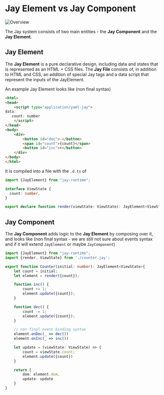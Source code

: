 Jay Element vs Jay Component
===

![Overview](01%205%20Jay%20Element%20vs%20Jay%20Component.png "Overview")
                                                                         
The Jay system consists of two main entities - the **Jay Component** and the **Jay Element**.

Jay Element
-

The **Jay Element** is a pure declarative design, including data and states that is represented as an HTML + CSS files.
The **Jay File** consists of, in addition to HTML and CSS, an addition of special Jay tags and a data script
that represent the inputs of the JayElement. 

An example Jay Element looks like (non final syntax) 

```html
<html>
<head>
    <script type="application/yaml-jay">
data:
   count: number
    </script>
</head>
<body>
    <div>
        <button id="dec">-</button>
        <span id="count">{count}</span>
        <button id="inc">+</button>
    </div>
</body>
</html>
```

It is compiled into a file with the `.d.ts` of

```typescript
import {JayElement} from "jay-runtime";

interface ViewState {
  count: number,
}

export declare function render(viewState: ViewState): JayElement<ViewState>
```

Jay Component
---

The **Jay Component** adds logic to the **Jay Element** by composing over it, and looks like
(non final syntax - we are still not sure about events syntax and if it will extend `JayElement` or maybe `JayComponent`)

```typescript
import {JayElement} from "jay-runtime";
import {render, ViewState} from './counter.jay';

export function Counter(initial: number): JayElement<ViewState>{
    let count = initial;
    let element = render({count});

    function inc() {
        count += 1;
        element.update({count});
    }

    function dec() {
        count -= 1;
        element.update({count});
    }

    // non final event binding syntax
    element.onDec(_ => dec())
    element.onInc(_ => inc())

    let update = (viewState: ViewState) => {
        count = viewState.count;
        element.update({count})
    }

    return {
        dom: element.dom,
        update: update
    }
}
```

